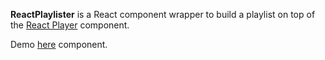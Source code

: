 **ReactPlaylister** is a React component wrapper to build a playlist on top of the [React Player](https://github.com/cookpete/react-player) component.

Demo [here](http://spiff-radio.org/react-playlister) component.
